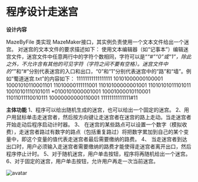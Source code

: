 # 程序设计走迷宫
**设计内容**

MazeByFile 类实现 MazeMaker接口，其实例负责使用一个文本文件给出一个迷宫。
对迷宫的文本文件的要求描述如下：
使用文本编辑器（如“记事本”）编辑迷宫文件，迷宫文件中任意两行中的字符个数相同，字符可以是“*“#”“0”或“1”，除此之外，不允许含有其他的可见字符（字符之间不要有空格）。迷宫文件中的“*”和“#”分别代表迷宫的入口和出口，“0”和“1”分别代表迷宫中的“路”和“墙”。例如“蜀道迷宫.txt”的内容如下：
11111111111111111
10101000000100001
10001010110001101
11010000111111001
11010100000001001
11010101011101011
10010101110101011
*0100101000001001
10001000010110001
11011011110010111
10000000000110001
11111111111111#11

**主体功能**
1、程序可以给出随机生成的迷宫，也可以给出一个固定的迷宫。
2、用户用鼠标单击走迷宫者，然后按方向键让走迷宫者在迷宫的路上走动。当走迷宫者开始走动后程序启动计时器。
3、 在迷宫的某些路点可以设置一个数字（模拟收费），走迷宫者路过有数字的路点（包括重复路过）将把数字累加到自己的某个变量中，即这个变量的值代表走迷宫者最后需要缴纳的路费。
4、 当走迷宫者到达出口时，用户必须输入走迷宫者需要缴纳的路费才能使得走迷宫者离开出口，然后程序停止计时。
5、对于随机迷宫，用户单击按钮，程序将再随机给出一个迷宫。 
6、对于固定的迷宫，用户单击按钮，允许用户再走一次当前迷宫。


![avatar](https://github.com/sxl888/run-a-maze/blob/master/%E4%B8%BB%E8%A6%81%E7%B4%AF%E7%9A%84UML%E5%9B%BE1.png)